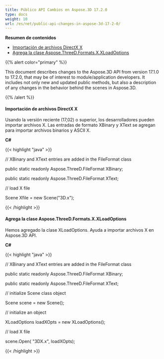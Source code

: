 ```yaml
---
title: Público API Cambios en Aspose.3D 17.2.0
type: docs
weight: 10
url: /es/net/public-api-changes-in-aspose-3d-17-2-0/
---
```

**Resumen de contenidos**

- [Importación de archivos DirectX X](#PublicAPIChangesinAspose.3D17.2.0-ImportingDirectXXFiles)
- [Agrega la clase Aspose.ThreeD.Formats.X.XLoadOptions](#PublicAPIChangesinAspose.3D17.2.0-AddsAspose.ThreeD.Formats.X.XLoadOptionsClass)

{{% alert color="primary" %}} 

This document describes changes to the Aspose.3D API from version 17.1.0 to 17.2.0, that may be of interest to module/application developers. It includes not only new and updated public methods, but also a description of any changes in the behavior behind the scenes in Aspose.3D.

{{% /alert %}} 
####  **Importación de archivos DirectX X**
Usando la versión reciente (17,02) o superior, los desarrolladores pueden importar archivos X. Las entradas de formato XBinary y XText se agregan para importar archivos binarios y ASCII X.

**C#**

{{< highlight "java" >}}

 // XBinary and XText entries are added in the FileFormat class

public static readonly Aspose.ThreeD.FileFormat XBinary;

public static readonly Aspose.ThreeD.FileFormat XText;

// load X file

Scene Xfile = new Scene("3D.x");

{{< /highlight >}}
####  **Agrega la clase Aspose.ThreeD.Formats.X.XLoadOptions**
Hemos agregado la clase XLoadOptions. Ayuda a importar archivos X en Aspose.3D API.

**C#**

{{< highlight "java" >}}

 // XBinary and XText entries are added in the FileFormat class

public static readonly Aspose.ThreeD.FileFormat XBinary;

public static readonly Aspose.ThreeD.FileFormat XText;

// initialize Scene class object

Scene scene = new Scene();

// initialize an object

XLoadOptions loadXOpts = new XLoadOptions();

// load X file

scene.Open( "3DX.x", loadXOpts);

{{< /highlight >}}
